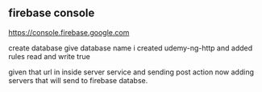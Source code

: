 firebase console
---------------
https://console.firebase.google.com

create database give database name i created udemy-ng-http and added rules  read and write true

given that url in inside server service and sending post  action now adding servers that will send to firebase databse.